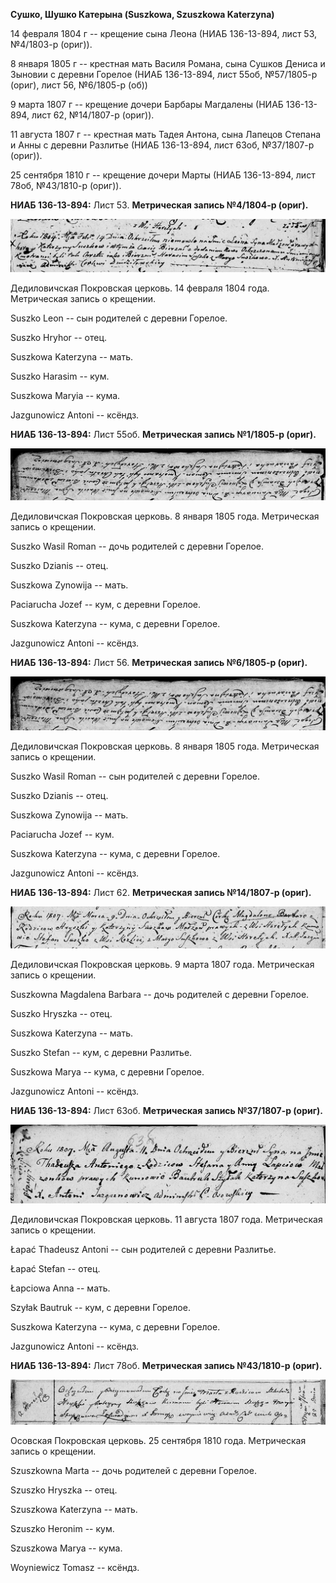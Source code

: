 **Сушко, Шушко Катерына (Suszkowa, Szuszkowa Katerzyna)**

14 февраля 1804 г -- крещение сына Леона (НИАБ 136-13-894, лист 53,
№4/1803-р (ориг)).

8 января 1805 г -- крестная мать Василя Романа, сына Сушков Дениса и
Зыновии с деревни Горелое (НИАБ 136-13-894, лист 55об, №57/1805-р
(ориг), лист 56, №6/1805-р (об))

9 марта 1807 г -- крещение дочери Барбары Магдалены (НИАБ 136-13-894,
лист 62, №14/1807-р (ориг)).

11 августа 1807 г -- крестная мать Тадея Антона, сына Лапецов Степана и
Анны с деревни Разлитье (НИАБ 136-13-894, лист 63об, №37/1807-р (ориг)).

25 сентября 1810 г -- крещение дочери Марты (НИАБ 136-13-894, лист 78об,
№43/1810-р (ориг)).

**НИАБ 136-13-894:** Лист 53. **Метрическая запись №4/1804-р (ориг).**

![](./media/313ceaac61151b280ed6f4e71d6f1860c4590308.png)

Дедиловичская Покровская церковь. 14 февраля 1804 года. Метрическая
запись о крещении.

Suszko Leon -- сын родителей с деревни Горелое.

Suszko Hryhor -- отец.

Suszkowa Katerzyna -- мать.

Suszko Harasim -- кум.

Suszkowa Maryia -- кума.

Jazgunowicz Antoni -- ксёндз.

**НИАБ 136-13-894:** Лист 55об. **Метрическая запись №1/1805-р (ориг).**

![](./media/376658484b1bb575f20222143f79dfd31c02895c.png)

Дедиловичская Покровская церковь. 8 января 1805 года. Метрическая запись
о крещении.

Suszko Wasil Roman -- дочь родителей с деревни Горелое.

Suszko Dzianis -- отец.

Suszkowa Zynowija -- мать.

Paciarucha Jozef -- кум, с деревни Горелое.

Suszkowa Katerzyna -- кума, с деревни Горелое.

Jazgunowicz Antoni -- ксёндз.

**НИАБ 136-13-894:** Лист 56. **Метрическая запись №6/1805-р (ориг).**

![](./media/616abef4773d80c7a797eff05f71cfd46d1d622a.png)

Дедиловичская Покровская церковь. 8 января 1805 года. Метрическая запись
о крещении.

Suszko Wasil Roman -- сын родителей с деревни Горелое.

Suszko Dzianis -- отец.

Suszkowa Zynowija -- мать.

Paciarucha Jozef -- кум.

Suszkowa Katerzyna -- кума, с деревни Горелое.

Jazgunowicz Antoni -- ксёндз.

**НИАБ 136-13-894:** Лист 62. **Метрическая запись №14/1807-р (ориг).**

![](./media/16b3287492de44095ade10ac64ca930249b8d061.png)

Дедиловичская Покровская церковь. 9 марта 1807 года. Метрическая запись
о крещении.

Suszkowna Magdalena Barbara -- дочь родителей с деревни Горелое.

Suszko Hryszka -- отец.

Suszkowa Katerzyna -- мать.

Suszko Stefan -- кум, с деревни Разлитье.

Suszkowa Marya -- кума, с деревни Горелое.

Jazgunowicz Antoni -- ксёндз.

**НИАБ 136-13-894:** Лист 63об. **Метрическая запись №37/1807-р
(ориг).**

![](./media/04421873913effd96c341a40f0bcba94c32ef3e6.png)

Дедиловичская Покровская церковь. 11 августа 1807 года. Метрическая
запись о крещении.

Łapać Thadeusz Antoni -- сын родителей с деревни Разлитье.

Łapać Stefan -- отец.

Łapciowa Anna -- мать.

Szyłak Bautruk -- кум, с деревни Горелое.

Suszkowa Katerzyna -- кума, с деревни Горелое.

Jazgunowicz Antoni -- ксёндз.

**НИАБ 136-13-894:** Лист 78об. **Метрическая запись №43/1810-р
(ориг).**

![](./media/cba77e977997ff6f482c26b63cbae92cc2699e64.png)

Осовская Покровская церковь. 25 сентября 1810 года. Метрическая запись о
крещении.

Szuszkowna Marta -- дочь родителей с деревни Горелое.

Szuszko Hryszka -- отец.

Szuszkowa Katerzyna -- мать.

Szuszko Heronim -- кум.

Szuszkowa Marya -- кума.

Woyniewicz Tomasz -- ксёндз.
